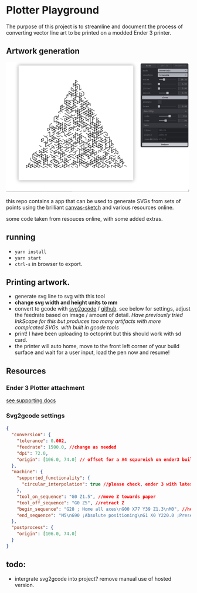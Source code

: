 # Plotter Playground

The purpose of this project is to streamline and document the process of converting vector line art to be printed on a modded Ender 3 printer.

## Artwork generation

![App Example](./supporting/doc-files/app-example.png)

this repo contains a app that can be used to generate SVGs from sets of points using the brilliant [canvas-sketch](https://github.com/mattdesl/canvas-sketch) and various resources online.

some code taken from resouces online, with some added extras.

## running

- `yarn install`
- `yarn start`
- `ctrl-s` in browser to export.

## Printing artwork.

- generate svg line to svg with this tool
- **change svg width and height units to mm**
- convert to gcode with [svg2gcode](https://sameer.github.io/svg2gcode/#close) / [github](https://github.com/sameer/svg2gcode). see below for settings, adjust the feedrate based on image / amount of detail. _Have previously tried InkScape for this but produces too many artifacts with more compicated SVGs. with built in gcode tools_
- print! I have been uploading to octoprint but this should work with sd card.
- the printer will auto home, move to the front left corner of your build surface and wait for a user input, load the pen now and resume!

## Resources

### Ender 3 Plotter attachment

[see supporting docs](./supporting/ender-3-plotter/readme.md)

### Svg2gcode settings

```json
{
  "conversion": {
    "tolerance": 0.002,
    "feedrate": 1500.0, //change as needed
    "dpi": 72.0,
    "origin": [106.0, 74.0] // offset for a A4 sqaureish on ender3 build plate.
  },
  "machine": {
    "supported_functionality": {
      "circular_interpolation": true //please check, ender 3 with latest marlin supports.
    },
    "tool_on_sequence": "G0 Z1.5", //move Z towards paper
    "tool_off_sequence": "G0 Z5", //retract Z
    "begin_sequence": "G28 ; Home all axes\nG00 X77 Y39 Z1.3\nM0", //home, move to corner, wait for input (insert pen)
    "end_sequence": "M5\nG90 ;Absolute positioning\nG1 X0 Y220.0 ;Present print\nM2" //end and present print.
  },
  "postprocess": {
    "origin": [106.0, 74.0]
  }
}
```

## todo:

- intergrate svg2gcode into project? remove manual use of hosted version.
